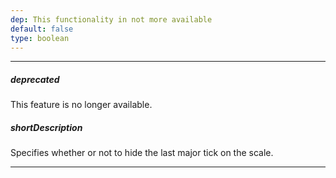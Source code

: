 ```yaml
---
dep: This functionality in not more available
default: false
type: boolean
---
```

---
##### deprecated
This feature is no longer available.

##### shortDescription
Specifies whether or not to hide the last major tick on the scale.

---

